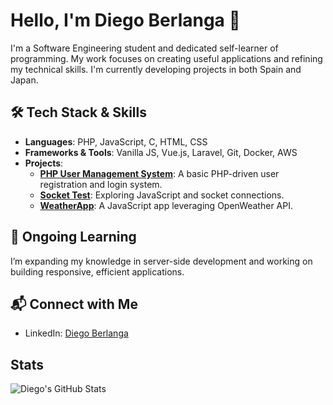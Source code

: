 # Hello, I'm Diego Berlanga 👋

I'm a Software Engineering student and dedicated self-learner of programming. My work focuses on creating useful applications and refining my technical skills. I'm currently developing projects in both Spain and Japan.

## 🛠 Tech Stack & Skills

- **Languages**: PHP, JavaScript, C, HTML, CSS
- **Frameworks & Tools**: Vanilla JS, Vue.js, Laravel, Git, Docker, AWS
- **Projects**:
  - **[PHP User Management System](https://github.com/dirb997/php_users_form)**: A basic PHP-driven user registration and login system.
  - **[Socket Test](https://github.com/dirb997/socket-test)**: Exploring JavaScript and socket connections.
  - **[WeatherApp](https://github.com/dirb997/weatherApp)**: A JavaScript app leveraging OpenWeather API.

## 🌱 Ongoing Learning

I’m expanding my knowledge in server-side development and working on building responsive, efficient applications.


## 📬 Connect with Me

- LinkedIn: [Diego Berlanga](https://linkedin.com/in/juan-diego-ruiz-berlanga)

## Stats

![Diego's GitHub Stats](https://github-readme-stats.vercel.app/api?username=dirb997&show_icons=true&theme=radical)
